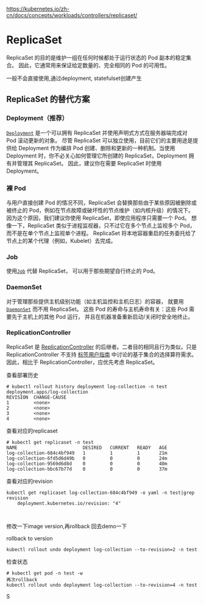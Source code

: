 https://kubernetes.io/zh-cn/docs/concepts/workloads/controllers/replicaset/

# ReplicaSet

ReplicaSet 的目的是维护一组在任何时候都处于运行状态的 Pod 副本的稳定集合。 因此，它通常用来保证给定数量的、完全相同的 Pod 的可用性。

一般不会直接使用,通过deployment, statefulset创建产生





## ReplicaSet 的替代方案

### Deployment（推荐）

[`Deployment`](https://kubernetes.io/zh-cn/docs/concepts/workloads/controllers/deployment/) 是一个可以拥有 ReplicaSet 并使用声明式方式在服务器端完成对 Pod 滚动更新的对象。 尽管 ReplicaSet 可以独立使用，目前它们的主要用途是提供给 Deployment 作为编排 Pod 创建、删除和更新的一种机制。当使用 Deployment 时，你不必关心如何管理它所创建的 ReplicaSet，Deployment 拥有并管理其 ReplicaSet。 因此，建议你在需要 ReplicaSet 时使用 Deployment。

### 裸 Pod

与用户直接创建 Pod 的情况不同，ReplicaSet 会替换那些由于某些原因被删除或被终止的 Pod，例如在节点故障或破坏性的节点维护（如内核升级）的情况下。 因为这个原因，我们建议你使用 ReplicaSet，即使应用程序只需要一个 Pod。 想像一下，ReplicaSet 类似于进程监视器，只不过它在多个节点上监视多个 Pod， 而不是在单个节点上监视单个进程。 ReplicaSet 将本地容器重启的任务委托给了节点上的某个代理（例如，Kubelet）去完成。

### Job

使用[`Job`](https://kubernetes.io/zh-cn/docs/concepts/workloads/controllers/job/) 代替 ReplicaSet， 可以用于那些期望自行终止的 Pod。

### DaemonSet

对于管理那些提供主机级别功能（如主机监控和主机日志）的容器， 就要用 [`DaemonSet`](https://kubernetes.io/zh-cn/docs/concepts/workloads/controllers/daemonset/) 而不用 ReplicaSet。 这些 Pod 的寿命与主机寿命有关：这些 Pod 需要先于主机上的其他 Pod 运行， 并且在机器准备重新启动/关闭时安全地终止。

### ReplicationController

ReplicaSet 是 [ReplicationController](https://kubernetes.io/zh-cn/docs/concepts/workloads/controllers/replicationcontroller/) 的后继者。二者目的相同且行为类似，只是 ReplicationController 不支持 [标签用户指南](https://kubernetes.io/zh-cn/docs/concepts/overview/working-with-objects/labels/#label-selectors) 中讨论的基于集合的选择算符需求。 因此，相比于 ReplicationController，应优先考虑 ReplicaSet。



查看部署历史

```
# kubectl rollout history deployment log-collection -n test
deployment.apps/log-collection 
REVISION  CHANGE-CAUSE
1         <none>
2         <none>
3         <none>
4         <none>
```

查看对应的replicaset

```
# kubectl get replicaset -n test
NAME                        DESIRED   CURRENT   READY   AGE
log-collection-684c4bf949   1         1         1       21m
log-collection-6fd5d6d49b   0         0         0       24m
log-collection-9569d6d8d    0         0         0       40m
log-collection-bbc67b77d    0         0         0       37m

```

查看对应的revision

```
kubectl get replicaset log-collection-684c4bf949 -o yaml -n test|grep revision
    deployment.kubernetes.io/revision: "4"



```

修改一下image version,再rollback 回去demo一下



rollback to version

```
kubectl rollout undo deployment log-collection --to-revision=2 -n test
```

 检查状态

```
# kubectl get pod -n test -w
再次rollback
kubectl rollout undo deployment log-collection --to-revision=4 -n test
```

S
